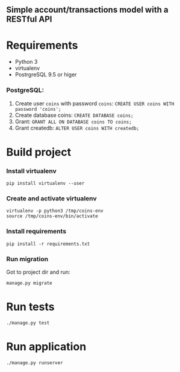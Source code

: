 Simple account/transactions model with a RESTful API
----------------------------------------------------


# Requirements

 - Python 3
 - virtualenv
 - PostrgreSQL 9.5 or higer

### PostgreSQL:

 1. Create user `coins` with password `coins`: `CREATE USER coins WITH password 'coins';`
 2. Create database coins: `CREATE DATABASE coins;`
 3. Grant: `GRANT ALL ON DATABASE coins TO coins;`
 4. Grant createdb: `ALTER USER coins WITH createdb;`

# Build project


### Install virtualenv

```
pip install virtualenv --user
```

### Create and activate virtualenv

```
virtualenv -p python3 /tmp/coins-env
source /tmp/coins-env/bin/activate
```

### Install requirements

```
pip install -r requirements.txt
```

### Run migration

Got to project dir and run:

```
manage.py migrate
```


# Run tests

```
./manage.py test
```


# Run application


```
./manage.py runserver
```
